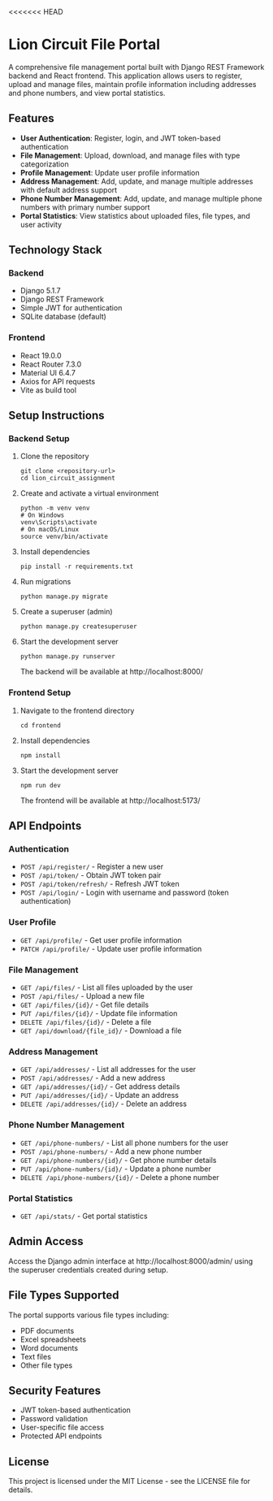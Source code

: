 <<<<<<< HEAD
# Lion Circuit File Portal

A comprehensive file management portal built with Django REST Framework backend and React frontend. This application allows users to register, upload and manage files, maintain profile information including addresses and phone numbers, and view portal statistics.

## Features

- **User Authentication**: Register, login, and JWT token-based authentication
- **File Management**: Upload, download, and manage files with type categorization
- **Profile Management**: Update user profile information
- **Address Management**: Add, update, and manage multiple addresses with default address support
- **Phone Number Management**: Add, update, and manage multiple phone numbers with primary number support
- **Portal Statistics**: View statistics about uploaded files, file types, and user activity

## Technology Stack

### Backend
- Django 5.1.7
- Django REST Framework
- Simple JWT for authentication
- SQLite database (default)

### Frontend
- React 19.0.0
- React Router 7.3.0
- Material UI 6.4.7
- Axios for API requests
- Vite as build tool

## Setup Instructions

### Backend Setup

1. Clone the repository
   ```
   git clone <repository-url>
   cd lion_circuit_assignment
   ```

2. Create and activate a virtual environment
   ```
   python -m venv venv
   # On Windows
   venv\Scripts\activate
   # On macOS/Linux
   source venv/bin/activate
   ```

3. Install dependencies
   ```
   pip install -r requirements.txt
   ```

4. Run migrations
   ```
   python manage.py migrate
   ```

5. Create a superuser (admin)
   ```
   python manage.py createsuperuser
   ```

6. Start the development server
   ```
   python manage.py runserver
   ```
   The backend will be available at http://localhost:8000/

### Frontend Setup

1. Navigate to the frontend directory
   ```
   cd frontend
   ```

2. Install dependencies
   ```
   npm install
   ```

3. Start the development server
   ```
   npm run dev
   ```
   The frontend will be available at http://localhost:5173/

## API Endpoints

### Authentication
- `POST /api/register/` - Register a new user
- `POST /api/token/` - Obtain JWT token pair
- `POST /api/token/refresh/` - Refresh JWT token
- `POST /api/login/` - Login with username and password (token authentication)

### User Profile
- `GET /api/profile/` - Get user profile information
- `PATCH /api/profile/` - Update user profile information

### File Management
- `GET /api/files/` - List all files uploaded by the user
- `POST /api/files/` - Upload a new file
- `GET /api/files/{id}/` - Get file details
- `PUT /api/files/{id}/` - Update file information
- `DELETE /api/files/{id}/` - Delete a file
- `GET /api/download/{file_id}/` - Download a file

### Address Management
- `GET /api/addresses/` - List all addresses for the user
- `POST /api/addresses/` - Add a new address
- `GET /api/addresses/{id}/` - Get address details
- `PUT /api/addresses/{id}/` - Update an address
- `DELETE /api/addresses/{id}/` - Delete an address

### Phone Number Management
- `GET /api/phone-numbers/` - List all phone numbers for the user
- `POST /api/phone-numbers/` - Add a new phone number
- `GET /api/phone-numbers/{id}/` - Get phone number details
- `PUT /api/phone-numbers/{id}/` - Update a phone number
- `DELETE /api/phone-numbers/{id}/` - Delete a phone number

### Portal Statistics
- `GET /api/stats/` - Get portal statistics

## Admin Access

Access the Django admin interface at http://localhost:8000/admin/ using the superuser credentials created during setup.

## File Types Supported

The portal supports various file types including:
- PDF documents
- Excel spreadsheets
- Word documents
- Text files
- Other file types

## Security Features

- JWT token-based authentication
- Password validation
- User-specific file access
- Protected API endpoints

## License

This project is licensed under the MIT License - see the LICENSE file for details.

